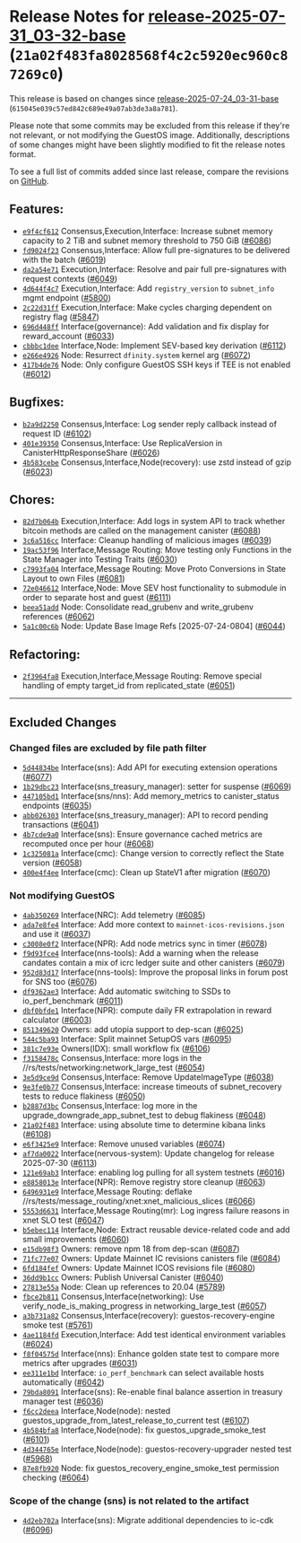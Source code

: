 Release Notes for [release-2025-07-31\_03-32-base](https://github.com/dfinity/ic/tree/release-2025-07-31_03-32-base) (`21a02f483fa8028568f4c2c5920ec960c87269c0`)
=================================================================================================================================================================

This release is based on changes since [release-2025-07-24\_03-31-base](https://dashboard.internetcomputer.org/release/615045e039c57ed842c689e49a07ab3de3a8a781) (`615045e039c57ed842c689e49a07ab3de3a8a781`).

Please note that some commits may be excluded from this release if they're not relevant, or not modifying the GuestOS image.
Additionally, descriptions of some changes might have been slightly modified to fit the release notes format.

To see a full list of commits added since last release, compare the revisions on [GitHub](https://github.com/dfinity/ic/compare/release-2025-07-24_03-31-base...release-2025-07-31_03-32-base).

Features:
---------

* [`e9f4cf612`](https://github.com/dfinity/ic/commit/e9f4cf612) Consensus,Execution,Interface: Increase subnet memory capacity to 2 TiB and subnet memory threshold to 750 GiB ([#6086](https://github.com/dfinity/ic/pull/6086))
* [`fd9024f23`](https://github.com/dfinity/ic/commit/fd9024f23) Consensus,Interface: Allow full pre-signatures to be delivered with the batch ([#6019](https://github.com/dfinity/ic/pull/6019))
* [`da2a54e71`](https://github.com/dfinity/ic/commit/da2a54e71) Execution,Interface: Resolve and pair full pre-signatures with request contexts ([#6049](https://github.com/dfinity/ic/pull/6049))
* [`4d644f4c7`](https://github.com/dfinity/ic/commit/4d644f4c7) Execution,Interface: Add `registry_version` to `subnet_info` mgmt endpoint ([#5800](https://github.com/dfinity/ic/pull/5800))
* [`2c22d31ff`](https://github.com/dfinity/ic/commit/2c22d31ff) Execution,Interface: Make cycles charging dependent on registry flag ([#5847](https://github.com/dfinity/ic/pull/5847))
* [`696d448ff`](https://github.com/dfinity/ic/commit/696d448ff) Interface(governance): Add validation and fix display for reward\_account ([#6033](https://github.com/dfinity/ic/pull/6033))
* [`cbbbc1dee`](https://github.com/dfinity/ic/commit/cbbbc1dee) Interface,Node: Implement SEV-based key derivation ([#6112](https://github.com/dfinity/ic/pull/6112))
* [`e266e4926`](https://github.com/dfinity/ic/commit/e266e4926) Node: Resurrect `dfinity.system` kernel arg ([#6072](https://github.com/dfinity/ic/pull/6072))
* [`417b4de76`](https://github.com/dfinity/ic/commit/417b4de76) Node: Only configure GuestOS SSH keys if TEE is not enabled ([#6012](https://github.com/dfinity/ic/pull/6012))

Bugfixes:
---------

* [`b2a9d2250`](https://github.com/dfinity/ic/commit/b2a9d2250) Consensus,Interface: Log sender reply callback instead of request ID ([#6102](https://github.com/dfinity/ic/pull/6102))
* [`401e39350`](https://github.com/dfinity/ic/commit/401e39350) Consensus,Interface: Use ReplicaVersion in CanisterHttpResponseShare ([#6026](https://github.com/dfinity/ic/pull/6026))
* [`4b583cebe`](https://github.com/dfinity/ic/commit/4b583cebe) Consensus,Interface,Node(recovery): use zstd instead of gzip ([#6023](https://github.com/dfinity/ic/pull/6023))

Chores:
-------

* [`82d7b064b`](https://github.com/dfinity/ic/commit/82d7b064b) Execution,Interface: Add logs in system API to track whether bitcoin methods are called on the management canister ([#6088](https://github.com/dfinity/ic/pull/6088))
* [`3c6a516cc`](https://github.com/dfinity/ic/commit/3c6a516cc) Interface: Cleanup handling of malicious images ([#6039](https://github.com/dfinity/ic/pull/6039))
* [`19ac53f96`](https://github.com/dfinity/ic/commit/19ac53f96) Interface,Message Routing: Move testing only Functions in the State Manager into Testing Traits ([#6030](https://github.com/dfinity/ic/pull/6030))
* [`c7993fa04`](https://github.com/dfinity/ic/commit/c7993fa04) Interface,Message Routing: Move Proto Conversions in State Layout to own Files ([#6081](https://github.com/dfinity/ic/pull/6081))
* [`72e046612`](https://github.com/dfinity/ic/commit/72e046612) Interface,Node: Move SEV host functionality to submodule in order to separate host and guest ([#6111](https://github.com/dfinity/ic/pull/6111))
* [`beea51add`](https://github.com/dfinity/ic/commit/beea51add) Node: Consolidate read\_grubenv and write\_grubenv references ([#6062](https://github.com/dfinity/ic/pull/6062))
* [`5a1c00c6b`](https://github.com/dfinity/ic/commit/5a1c00c6b) Node: Update Base Image Refs [2025-07-24-0804] ([#6044](https://github.com/dfinity/ic/pull/6044))

Refactoring:
------------

* [`2f3964fa8`](https://github.com/dfinity/ic/commit/2f3964fa8) Execution,Interface,Message Routing: Remove special handling of empty target\_id from replicated\_state ([#6051](https://github.com/dfinity/ic/pull/6051))

---------------------------------------

## Excluded Changes

### Changed files are excluded by file path filter
* [`5d44834be`](https://github.com/dfinity/ic/commit/5d44834be) Interface(sns): Add API for executing extension operations ([#6077](https://github.com/dfinity/ic/pull/6077))
* [`1b29dbc23`](https://github.com/dfinity/ic/commit/1b29dbc23) Interface(sns\_treasury\_manager): setter for suspense ([#6069](https://github.com/dfinity/ic/pull/6069))
* [`447105bd1`](https://github.com/dfinity/ic/commit/447105bd1) Interface(sns/nns): Add memory\_metrics to canister\_status endpoints ([#6035](https://github.com/dfinity/ic/pull/6035))
* [`abb026303`](https://github.com/dfinity/ic/commit/abb026303) Interface(sns\_treasury\_manager): API to record pending transactions ([#6041](https://github.com/dfinity/ic/pull/6041))
* [`4b7cde9a0`](https://github.com/dfinity/ic/commit/4b7cde9a0) Interface(sns): Ensure governance cached metrics are recomputed once per hour ([#6068](https://github.com/dfinity/ic/pull/6068))
* [`1c325081a`](https://github.com/dfinity/ic/commit/1c325081a) Interface(cmc): Change version to correctly reflect the State version ([#6058](https://github.com/dfinity/ic/pull/6058))
* [`400e4f4ee`](https://github.com/dfinity/ic/commit/400e4f4ee) Interface(cmc): Clean up StateV1 after migration ([#6070](https://github.com/dfinity/ic/pull/6070))

### Not modifying GuestOS
* [`4ab350269`](https://github.com/dfinity/ic/commit/4ab350269) Interface(NRC): Add telemetry ([#6085](https://github.com/dfinity/ic/pull/6085))
* [`ada7e8fe4`](https://github.com/dfinity/ic/commit/ada7e8fe4) Interface: Add more context to `mainnet-icos-revisions.json` and use it ([#6037](https://github.com/dfinity/ic/pull/6037))
* [`c3008e0f2`](https://github.com/dfinity/ic/commit/c3008e0f2) Interface(NPR): Add node metrics sync in timer ([#6078](https://github.com/dfinity/ic/pull/6078))
* [`f9d93fce4`](https://github.com/dfinity/ic/commit/f9d93fce4) Interface(nns-tools): Add a warning when the release candates contain a mix of icrc ledger suite and other canisters ([#6079](https://github.com/dfinity/ic/pull/6079))
* [`952d83d17`](https://github.com/dfinity/ic/commit/952d83d17) Interface(nns-tools): Improve the proposal links in forum post for SNS too ([#6076](https://github.com/dfinity/ic/pull/6076))
* [`df9362ae3`](https://github.com/dfinity/ic/commit/df9362ae3) Interface: Add automatic switching to SSDs to io\_perf\_benchmark ([#6011](https://github.com/dfinity/ic/pull/6011))
* [`dbf0bfde1`](https://github.com/dfinity/ic/commit/dbf0bfde1) Interface(NPR): compute daily FR extrapolation in reward calculator ([#6003](https://github.com/dfinity/ic/pull/6003))
* [`851349620`](https://github.com/dfinity/ic/commit/851349620) Owners: add utopia support to dep-scan ([#6025](https://github.com/dfinity/ic/pull/6025))
* [`544c5ba93`](https://github.com/dfinity/ic/commit/544c5ba93) Interface: Split mainnet SetupOS vars ([#6095](https://github.com/dfinity/ic/pull/6095))
* [`381c7e93e`](https://github.com/dfinity/ic/commit/381c7e93e) Owners(IDX): small workflow fix ([#6106](https://github.com/dfinity/ic/pull/6106))
* [`f3158478c`](https://github.com/dfinity/ic/commit/f3158478c) Consensus,Interface: more logs in the //rs/tests/networking:network\_large\_test ([#6054](https://github.com/dfinity/ic/pull/6054))
* [`3e5d9ce9d`](https://github.com/dfinity/ic/commit/3e5d9ce9d) Consensus,Interface: Remove UpdateImageType ([#6038](https://github.com/dfinity/ic/pull/6038))
* [`9e3fe0b77`](https://github.com/dfinity/ic/commit/9e3fe0b77) Consensus,Interface: increase timeouts of subnet\_recovery tests to reduce flakiness ([#6050](https://github.com/dfinity/ic/pull/6050))
* [`b2887d3bc`](https://github.com/dfinity/ic/commit/b2887d3bc) Consensus,Interface: log more in the upgrade\_downgrade\_app\_subnet\_test to debug flakiness ([#6048](https://github.com/dfinity/ic/pull/6048))
* [`21a02f483`](https://github.com/dfinity/ic/commit/21a02f483) Interface: using absolute time to determine kibana links ([#6108](https://github.com/dfinity/ic/pull/6108))
* [`e6f3425e9`](https://github.com/dfinity/ic/commit/e6f3425e9) Interface: Remove unused variables ([#6074](https://github.com/dfinity/ic/pull/6074))
* [`af7da0022`](https://github.com/dfinity/ic/commit/af7da0022) Interface(nervous-system): Update changelog for release 2025-07-30 ([#6113](https://github.com/dfinity/ic/pull/6113))
* [`121e69ab3`](https://github.com/dfinity/ic/commit/121e69ab3) Interface: enabling log pulling for all system testnets ([#6016](https://github.com/dfinity/ic/pull/6016))
* [`e8858013e`](https://github.com/dfinity/ic/commit/e8858013e) Interface(NPR): Remove registry store cleanup ([#6063](https://github.com/dfinity/ic/pull/6063))
* [`6496931e9`](https://github.com/dfinity/ic/commit/6496931e9) Interface,Message Routing: deflake //rs/tests/message\_routing/xnet:xnet\_malicious\_slices ([#6066](https://github.com/dfinity/ic/pull/6066))
* [`5553d6631`](https://github.com/dfinity/ic/commit/5553d6631) Interface,Message Routing(mr): Log ingress failure reasons in xnet SLO test ([#6047](https://github.com/dfinity/ic/pull/6047))
* [`b5ebec114`](https://github.com/dfinity/ic/commit/b5ebec114) Interface,Node: Extract reusable device-related code and add small improvements ([#6060](https://github.com/dfinity/ic/pull/6060))
* [`e15db98f3`](https://github.com/dfinity/ic/commit/e15db98f3) Owners: remove npm 18 from dep-scan ([#6087](https://github.com/dfinity/ic/pull/6087))
* [`71fc77e07`](https://github.com/dfinity/ic/commit/71fc77e07) Owners: Update Mainnet IC revisions canisters file ([#6084](https://github.com/dfinity/ic/pull/6084))
* [`6fd184fef`](https://github.com/dfinity/ic/commit/6fd184fef) Owners: Update Mainnet ICOS revisions file ([#6080](https://github.com/dfinity/ic/pull/6080))
* [`36dd9b1cc`](https://github.com/dfinity/ic/commit/36dd9b1cc) Owners: Publish Universal Canister ([#6040](https://github.com/dfinity/ic/pull/6040))
* [`27813e55a`](https://github.com/dfinity/ic/commit/27813e55a) Node: Clean up references to 20.04 ([#5789](https://github.com/dfinity/ic/pull/5789))
* [`fbce2b811`](https://github.com/dfinity/ic/commit/fbce2b811) Consensus,Interface(networking): Use verify\_node\_is\_making\_progress in networking\_large\_test ([#6057](https://github.com/dfinity/ic/pull/6057))
* [`a3b731a82`](https://github.com/dfinity/ic/commit/a3b731a82) Consensus,Interface(recovery): guestos-recovery-engine smoke test ([#5761](https://github.com/dfinity/ic/pull/5761))
* [`4ae1184fd`](https://github.com/dfinity/ic/commit/4ae1184fd) Execution,Interface: Add test identical environment variables ([#6024](https://github.com/dfinity/ic/pull/6024))
* [`f8f04575d`](https://github.com/dfinity/ic/commit/f8f04575d) Interface(nns): Enhance golden state test to compare more metrics after upgrades ([#6031](https://github.com/dfinity/ic/pull/6031))
* [`ee311e1bd`](https://github.com/dfinity/ic/commit/ee311e1bd) Interface: `io_perf_benchmark` can select available hosts automatically ([#6042](https://github.com/dfinity/ic/pull/6042))
* [`79bda8091`](https://github.com/dfinity/ic/commit/79bda8091) Interface(sns): Re-enable final balance assertion in treasury manager test ([#6036](https://github.com/dfinity/ic/pull/6036))
* [`f6cc2deea`](https://github.com/dfinity/ic/commit/f6cc2deea) Interface,Node(node): nested guestos\_upgrade\_from\_latest\_release\_to\_current test ([#6107](https://github.com/dfinity/ic/pull/6107))
* [`4b584bfa8`](https://github.com/dfinity/ic/commit/4b584bfa8) Interface,Node(node): fix guestos\_upgrade\_smoke\_test ([#6101](https://github.com/dfinity/ic/pull/6101))
* [`4d344765e`](https://github.com/dfinity/ic/commit/4d344765e) Interface,Node(node): guestos-recovery-upgrader nested test ([#5968](https://github.com/dfinity/ic/pull/5968))
* [`87e8fb920`](https://github.com/dfinity/ic/commit/87e8fb920) Node: fix guestos\_recovery\_engine\_smoke\_test permission checking ([#6064](https://github.com/dfinity/ic/pull/6064))

### Scope of the change (sns) is not related to the artifact
* [`4d2eb702a`](https://github.com/dfinity/ic/commit/4d2eb702a) Interface(sns): Migrate additional dependencies to ic-cdk ([#6096](https://github.com/dfinity/ic/pull/6096))

